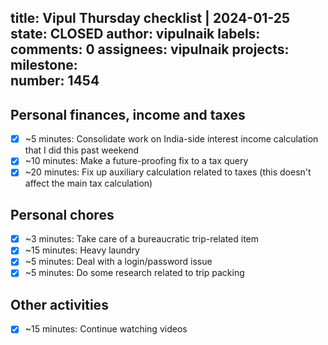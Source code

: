 title:	Vipul Thursday checklist | 2024-01-25
state:	CLOSED
author:	vipulnaik
labels:	
comments:	0
assignees:	vipulnaik
projects:	
milestone:	
number:	1454
--
## Personal finances, income and taxes

- [x] ~5 minutes: Consolidate work on India-side interest income calculation that I did this past weekend
- [x] ~10 minutes: Make a future-proofing fix to a tax query
- [x] ~20 minutes: Fix up auxiliary calculation related to taxes (this doesn't affect the main tax calculation)

## Personal chores

- [x] ~3 minutes: Take care of a bureaucratic trip-related item
- [x] ~15 minutes: Heavy laundry
- [x] ~5 minutes: Deal with a login/password issue
- [x] ~5 minutes: Do some research related to trip packing

## Other activities

- [x] ~15 minutes: Continue watching videos
